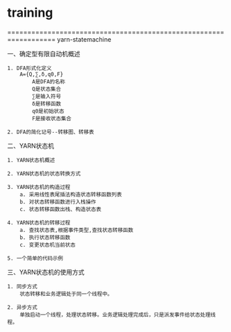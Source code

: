 # training
==================================================================
yarn-statemachine

一、确定型有限自动机概述

	1. DFA形式化定义
		A={Q,∑,δ,q0,F}
			A是DFA的名称
			Q是状态集合
			∑是输入符号
			δ是转移函数
			q0是初始状态
			F是接收状态集合

	2. DFA的简化记号--转移图、转移表
		
二、YARN状态机

	1. YARN状态机概述
	
	2. YARN状态机的状态转换方式
	
	3. YARN状态机的构造过程
		a. 采用线性表尾插法构造状态转移函数列表
		b. 对状态转移函数进行入栈操作
		c. 状态转移函数出栈、构造状态表
		
	4. YARN状态机的转移过程
		a. 查找状态表,根据事件类型,查找状态转移函数
		b. 执行状态转移函数
		c. 变更状态机当前状态
	
	5. 一个简单的代码示例
		
三、YARN状态机的使用方式
	
	1. 同步方式
		状态转移和业务逻辑处于同一个线程中。

	2. 异步方式
		单独启动一个线程，处理状态转移。业务逻辑处理完成后，只是派发事件给状态处理线程。
	



